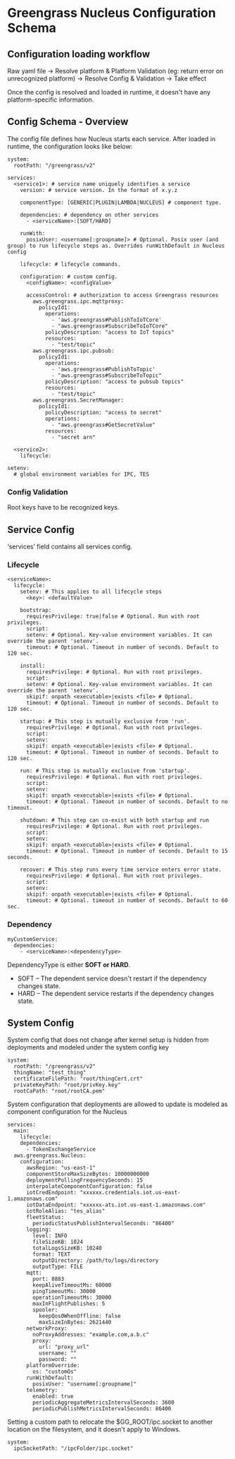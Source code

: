 # Greengrass Nucleus Configuration Schema

## Configuration loading workflow

Raw yaml file → Resolve platform & Platform Validation (eg: return error on unrecognized platform) → Resolve Config
 & Validation → Take effect

Once the config is resolved and loaded in runtime, it doesn't have any platform-specific information.

## Config Schema - Overview

The config file defines how Nucleus starts each service. After loaded in runtime, the configuration looks like below:

```
system: 
  rootPath: "/greengrass/v2"

services:
  <service1>: # service name uniquely identifies a service
    version: # service version. In the format of x.y.z

    componentType: [GENERIC|PLUGIN|LAMBDA|NUCLEUS] # component type.

    dependencies: # dependency on other services
      - <serviceName>:[SOFT/HARD]
        
    runWith:
      posixUser: <username[:groupname]> # Optional. Posix user (and group) to run lifecycle steps as. Overrides runWithDefault in Nucleus config

    lifecycle: # lifecycle commands.

    configuration: # custom config.
      <configName>: <configValue>

      accessControl: # authorization to access Greengrass resources
        aws.greengrass.ipc.mqttproxy:
          policyId1:
            operations:
              - 'aws.greengrass#PublishToIoTCore'
              - "aws.greengrass#SubscribeToIoTCore"
            policyDescription: "access to IoT topics"
            resources:
              - "test/topic"
        aws.greengrass.ipc.pubsub:
          policyId1:
            operations:
              - 'aws.greengrass#PublishToTopic'
              - "aws.greengrass#SubscribeToTopic"
            policyDescription: "access to pubsub topics"
            resources:
              - "test/topic"
        aws.greengrass.SecretManager:
          policyId1:
            policyDescription: "access to secret"
            operations:
              - "aws.greengrass#GetSecretValue"
            resources:
              - "secret arn"

  <service2>:
    lifecycle:

setenv:
  # global environment variables for IPC, TES
```

### Config Validation

Root keys have to be recognized keys.

## Service Config
‘services’ field contains all services config.

### Lifecycle

```
<serviceName>:
  lifecycle:
    setenv: # This applies to all lifecycle steps
      <key>: <defaultValue>

    bootstrap:
      requiresPrivilege: true|false # Optional. Run with root privileges.
      script:
      setenv: # Optional. Key-value environment variables. It can override the parent 'setenv'.
      timeout: # Optional. Timeout in number of seconds. Default to 120 sec.

    install:
      requiresPrivilege: # Optional. Run with root privileges.
      script:
      setenv: # Optional. Key-value environment variables. It can override the parent 'setenv'.
      skipif: onpath <executable>|exists <file> # Optional.
      timeout: # Optional. Timeout in number of seconds. Default to 120 sec.
      
    startup: # This step is mutually exclusive from 'run'.
      requiresPrivilege: # Optional. Run with root privileges.
      script:
      setenv:
      skipif: onpath <executable>|exists <file> # Optional.
      timeout: # Optional. Timeout in number of seconds. Default to 120 sec.

    run: # This step is mutually exclusive from 'startup'.
      requiresPrivilege: # Optional. Run with root privileges.
      script:
      setenv:
      skipif: onpath <executable>|exists <file> # Optional.
      timeout: # Optional. Timeout in number of seconds. Default to no timeout.
      
    shutdown: # This step can co-exist with both startup and run
      requiresPrivilege: # Optional. Run with root privileges.
      script:
      setenv:
      skipif: onpath <executable>|exists <file> # Optional.
      timeout: # Optional. Timeout in number of seconds. Default to 15 seconds.
    
    recover: # This step runs every time service enters error state.
      requiresPrivilege: # Optional. Run with root privileges.
      script:
      setenv:
      skipif: onpath <executable>|exists <file> # Optional.
      timeout: # Optional. timeout in number of seconds. Default to 60 sec.
```

### Dependency

```
myCustomService:
  dependencies:
    - <serviceName>:<dependencyType>
```

DependencyType is either **SOFT or HARD**.
- SOFT – The dependent service doesn't restart if the dependency changes state.
- HARD – The dependent service restarts if the dependency changes state.

## System Config
System config that does not change after kernel setup is hidden from deployments
and modeled under the system config key
```
system: 
  rootPath: "/greengrass/v2"
  thingName: "test_thing"
  certificateFilePath: "root/thingCert.crt"
  privateKeyPath: "root/privKey.key"
  rootCaPath: "root/rootCA.pem"
```

System configuration that deployments are allowed to update is
modeled as component configuration for the Nucleus
```
services:
  main:
    lifecycle:
    dependencies:
      - TokenExchangeService
  aws.greengrass.Nucleus:
    configuration:
      awsRegion: "us-east-1"
      componentStoreMaxSizeBytes: 10000000000
      deploymentPollingFrequencySeconds: 15
      interpolateComponentConfiguration: false
      iotCredEndpoint: "xxxxxx.credentials.iot.us-east-1.amazonaws.com"
      iotDataEndpoint: "xxxxxx-ats.iot.us-east-1.amazonaws.com"
      iotRoleAlias: "tes_alias"
      fleetStatus:
        periodicStatusPublishIntervalSeconds: "86400"
      logging:
        level: INFO
        fileSizeKB: 1024
        totalLogsSizeKB: 10240
        format: TEXT
        outputDirectory: /path/to/logs/directory
        outputType: FILE
      mqtt:
        port: 8883
        keepAliveTimeoutMs: 60000
        pingTimeoutMs: 30000
        operationTimeoutMs: 30000
        maxInFlightPublishes: 5
        spooler:
          keepQos0WhenOffline: false
          maxSizeInBytes: 2621440
      networkProxy:
        noProxyAddresses: "example.com,a.b.c"
        proxy:
          url: "proxy_url"
          username: ""
          password: ""
      platformOverride:
        os: "customOs"
      runWithDefault:
        posixUser: "username[:groupname]"
      telemetry:
        enabled: true
        periodicAggregateMetricsIntervalSeconds: 3600
        periodicPublishMetricsIntervalSeconds: 86400
```

Setting a custom path to relocate the $GG_ROOT/ipc.socket to another location
 on the filesystem, and it doesn't apply to Windows.
```
system: 
  ipcSocketPath: "/ipcFolder/ipc.socket"
```